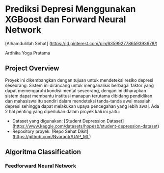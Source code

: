 # Prediksi Depresi Menggunakan XGBoost dan Forward Neural Network
[Alhamdulillah Sehat] (https://id.pinterest.com/pin/635992778659393978/)

Ardhika Yoga Pratama

## Project Overview
Proyek ini dikembangkan dengan tujuan untuk mendeteksi resiko depresi seseorang. Sistem ini dirancang untuk menganalisis berbagai faktor yang dapat memengaruhi kondisi mental seseorang, dengan ini diharapkan sistem dapat membantu institusi manapun terutama dibidang pendidikan dan mahasiswa itu sendiri dalam mendeteksi tanda-tanda awal masalah depresi sehingga dapat melakukan upaya pencegahan yang lebih awal. Ada 2 hal penting yang diperlukan dalam proyek kali ini yaitu:

- Dataset yang digunakan: [Student Depression Dataset] (https://www.kaggle.com/datasets/hopesb/student-depression-dataset)
- Repository proyek: [Repo Sehat Dikit] (https://github.com/Nvaraotr/UAP_ML)

## Algoritma Classification
### Feedforward Neural Network

